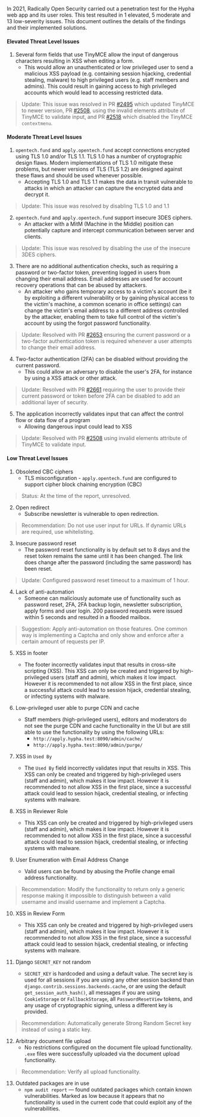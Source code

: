 In 2021, Radically Open Security carried out a penetration test for the Hypha web app and its user roles. This test resulted in 1 elevated, 5 moderate and 13 low-severity issues. This document outlines the details of the findings and their implemented solutions.

#### Elevated Threat Level Issues 

1. Several form fields that use TinyMCE allow the input of dangerous characters resulting in XSS when editing a form.
    - This would allow an unauthenticated or low privileged user to send a malicious XSS payload (e.g. containing session hijacking, credential stealing, malware) to high privileged users (e.g. staff members and admins). This could result in gaining access to high privileged accounts which would lead to accessing restricted data.
> Update: This issue was resolved in PR [#2495](https://github.com/HyphaApp/hypha/pull/2495) which updated TinyMCE to newer version, PR [#2508](https://github.com/HyphaApp/hypha/pull/2508), using the invalid elements attribute of TinyMCE to validate input, and PR [#2518](https://github.com/HyphaApp/hypha/pull/2518) which disabled the TinyMCE `contextmenu`.



#### Moderate Threat Level Issues

1. `opentech.fund` and `apply.opentech.fund` accept connections encrypted using TLS 1.0 and/or TLS 1.1. TLS 1.0 has a number of cryptographic design flaws. Modern implementations of TLS 1.0 mitigate these problems, but newer versions of TLS (TLS 1.2) are designed against these flaws and should be used whenever possible.
    - Accepting TLS 1.0 and TLS 1.1 makes the data in transit vulnerable to attacks in which an attacker can capture the
encrypted data and decrypt it.
> Update: This issue was resolved by disabling TLS 1.0 and 1.1


2. `opentech.fund` and `apply.opentech.fund` support insecure 3DES ciphers.
    - An attacker with a MitM (Machine in the Middle) position can potentially capture and intercept communication between server and clients.
  > Update: This issue was resolved by disabling the use of the insecure 3DES ciphers.


3. There are no additional authentication checks, such as requiring a password or two-factor token, preventing logged in users from changing their email address. Email addresses are used for account recovery operations that can be abused by attackers.
    - An attacker who gains temporary access to a victim's account (be it by exploiting a different vulnerability or by gaining physical access to the victim's machine, a common scenario in office settings) can change the victim's email address to a different address controlled by the attacker, enabling them to take full control of the victim's account by using the forgot password functionality.
> Update: Resolved with PR [#2653](https://github.com/HyphaApp/hypha/pull/2653) ensuring the current password or a two-factor authentication token is required whenever a user attempts to change their email address.


4. Two-factor authentication (2FA) can be disabled without providing the current password.
    - This could allow an adversary to disable the user's 2FA, for instance by using a XSS attack or other attack.
> Update: Resolved with PR [#2661](https://github.com/HyphaApp/hypha/pull/2661) requiring the user to provide their current password or token before 2FA can be disabled to add an additional layer of security.


5. The application incorrectly validates input that can affect the control flow or data flow of a program
    - Allowing dangerous input could lead to XSS
> Update: Resolved with PR [#2508](https://github.com/HyphaApp/hypha/pull/2508 ) using invalid elements attribute of TinyMCE to validate input. 


#### Low Threat Level Issues

1. Obsoleted CBC ciphers
    - TLS misconfiguration - `apply.opentech.fund` are configured to support cipher block chaining encryption (CBC) 
> Status: At the time of the report, unresolved.

2. Open redirect
    - Subscribe newsletter is vulnerable to open redirection.
> Recommendation: Do not use user input for URLs. If dynamic URLs are required, use whitelisting. 

3. Insecure password reset 
    - The password reset functionality is by default set to 8 days and the reset token remains the same until it has been changed. The link does change after the password (including the same password) has been reset. 
> Update: Configured password reset timeout to a maximum of 1 hour.

4. Lack of anti-automation 
    - Someone can maliciously automate use of functionality such as password reset, 2FA, 2FA backup login, newsletter subscription, apply forms and user login. 200 password requests were issued within 5 seconds and resulted in a flooded mailbox. 
> Suggestion: Apply anti-automation on those features. One common way is implementing a Captcha and only show and enforce after a certain amount of requests per IP. 

5. XSS in footer 
    - The footer incorrectly validates input that results in cross-site scripting (XSS). This XSS can only be created and triggered by high-privileged users (staff and admin), which makes it low impact. However it is recommended to not allow XSS in the first place, since a successful attack could lead to session hijack, credential stealing, or infecting systems with malware.  


6. Low-privileged user able to purge CDN and cache 
    - Staff members (high-privileged users), editors and moderators do not see the purge CDN and cache functionality in the UI but are still able to use the functionality by using the following URLs:
        - `http://apply.hypha.test:8090/admin/cache/`
        - `http://apply.hypha.test:8090/admin/purge/`

7. XSS in `Used By`
    - The `Used By` field incorrectly validates input that results in XSS. This XSS can only be created and triggered by high-privileged users (staff and admin), which makes it low impact. However it is recommended to not allow XSS in the first place, since a successful attack could lead to session hijack, credential stealing, or infecting systems with malware.  


8. XSS in Reviewer Role 
    - This XSS can only be created and triggered by high-privileged users (staff and admin), which makes it low impact. However it is recommended to not allow XSS in the first place, since a successful attack could lead to session hijack, credential stealing, or infecting systems with malware.  


9. User Enumeration with Email Address Change 
    - Valid users can be found by abusing the Profile change email address functionality. 
> Recommendation: Modify the functionality to return only a generic response making it impossible to distinguish between a valid username and invalid username and implement a Captcha. 


10. XSS in Review Form 
    - This XSS can only be created and triggered by high-privileged users (staff and admin), which makes it low impact. However it is recommended to not allow XSS in the first place, since a successful attack could lead to session hijack, credential stealing, or infecting systems with malware.  


11. Django `SECRET_KEY` not random 
    - `SECRET_KEY` is hardcoded and using a default value. The secret key is used for all sessions if you are using any other session backend than `django.contrib.sessions.backends.cache`, or are using the default `get_session_auth_hash()`, all messages if you are using `CookieStorage` or `FallbackStorage`, all `PasswordResetView` tokens, and any usage of cryptographic signing, unless a different key is provided.
> Recommendation: Automatically generate Strong Random Secret key instead of using a static key.


12. Arbitrary document file upload 
    - No restrictions configured on the document file upload functionality. `.exe` files were successfully uploaded via the document upload functionality. 
> Recommendation: Verify all upload functionality. 


13. Outdated packages are in use 
    - `npm audit report` — found outdated packages which contain known vulnerabilities. Marked as low because it appears that no functionality is used in the current code that could exploit any of the vulnerabilities. 